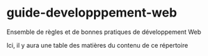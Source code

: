 # guide-developppement-web
Ensemble de règles et de bonnes pratiques de développement Web

Ici, il y aura une table des matières du contenu de ce répertoire
